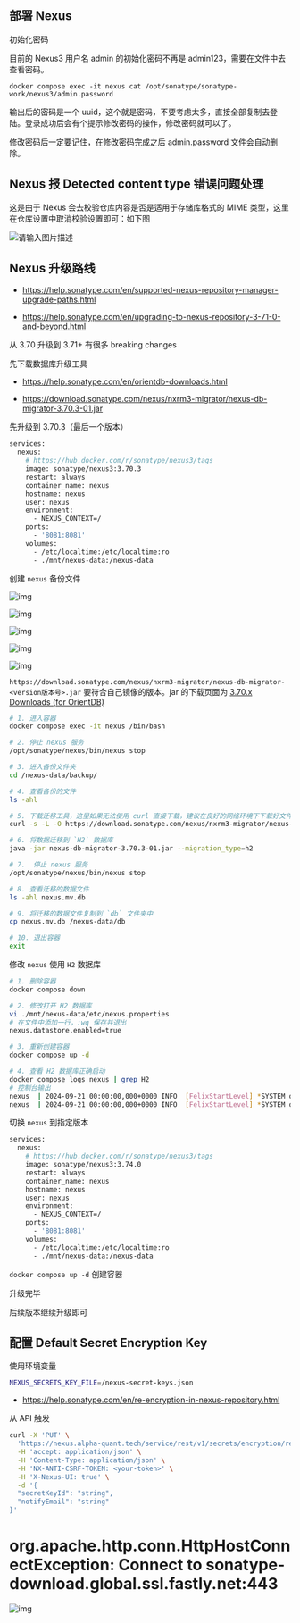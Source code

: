 ## 部署 Nexus

初始化密码

目前的 Nexus3 用户名 admin 的初始化密码不再是 admin123，需要在文件中去查看密码。

```
docker compose exec -it nexus cat /opt/sonatype/sonatype-work/nexus3/admin.password
```

输出后的密码是一个 uuid，这个就是密码，不要考虑太多，直接全部复制去登陆。登录成功后会有个提示修改密码的操作，修改密码就可以了。

修改密码后一定要记住，在修改密码完成之后 admin.password ⽂件会⾃动删除。

## Nexus 报 Detected content type 错误问题处理

这是由于 Nexus 会去校验仓库内容是否是适用于存储库格式的 MIME 类型，这里在仓库设置中取消校验设置即可：如下图

![请输入图片描述](./.assets/Nexus部署和运维/1001189214.png)

## Nexus 升级路线

- <https://help.sonatype.com/en/supported-nexus-repository-manager-upgrade-paths.html>

- <https://help.sonatype.com/en/upgrading-to-nexus-repository-3-71-0-and-beyond.html>

从 3.70 升级到 3.71+ 有很多 breaking changes

先下载数据库升级工具 

- <https://help.sonatype.com/en/orientdb-downloads.html>

- <https://download.sonatype.com/nexus/nxrm3-migrator/nexus-db-migrator-3.70.3-01.jar>

先升级到 3.70.3（最后一个版本）

```bash
services:
  nexus:
    # https://hub.docker.com/r/sonatype/nexus3/tags
    image: sonatype/nexus3:3.70.3
    restart: always
    container_name: nexus
    hostname: nexus
    user: nexus
    environment:
      - NEXUS_CONTEXT=/
    ports:
      - '8081:8081'
    volumes:
      - /etc/localtime:/etc/localtime:ro
      - ./mnt/nexus-data:/nexus-data
```

创建 `nexus` 备份文件

![img](./.assets/Nexus部署和运维/114b5410f1d1e371ee83c2bce88e792c7c4a3524_2_511x500.png)

![img](./.assets/Nexus部署和运维/6393d9600a976b270bc5da798fee2ba046c8ee69_2_690x376.png)

![img](./.assets/Nexus部署和运维/cba04966198bdeca1bfd1d56d21a9f51fe2ae484.png)

![img](./.assets/Nexus部署和运维/681bd9c9a519ecda6fb4f9f205d374a85cf2a0a9.png)

![img](./.assets/Nexus部署和运维/f52aed50c5d6f9097b55a8792e2c54d21b6eabb1.png)

`https://download.sonatype.com/nexus/nxrm3-migrator/nexus-db-migrator-<version版本号>.jar` 要符合自己镜像的版本。jar 的下载页面为 [3.70.x Downloads (for OrientDB)](https://help.sonatype.com/en/orientdb-downloads.html)

```bash
# 1. 进入容器
docker compose exec -it nexus /bin/bash

# 2. 停止 nexus 服务
/opt/sonatype/nexus/bin/nexus stop

# 3. 进入备份文件夹
cd /nexus-data/backup/

# 4. 查看备份的文件
ls -ahl

# 5. 下载迁移工具，这里如果无法使用 curl 直接下载，建议在良好的网络环境下下载好文件后，把文件复制到 docker 容器中的 /nexus-data/backup 文件夹中
curl -s -L -O https://download.sonatype.com/nexus/nxrm3-migrator/nexus-db-migrator-3.70.3-01.jar

# 6. 将数据迁移到 `H2` 数据库
java -jar nexus-db-migrator-3.70.3-01.jar --migration_type=h2

# 7.  停止 nexus 服务
/opt/sonatype/nexus/bin/nexus stop

# 8. 查看迁移的数据文件
ls -ahl nexus.mv.db

# 9. 将迁移的数据文件复制到 `db` 文件夹中
cp nexus.mv.db /nexus-data/db

# 10. 退出容器
exit
```

修改 `nexus` 使用 `H2` 数据库

```bash
# 1. 删除容器
docker compose down

# 2. 修改打开 H2 数据库
vi ./mnt/nexus-data/etc/nexus.properties
# 在文件中添加一行，:wq 保存并退出
nexus.datastore.enabled=true

# 3. 重新创建容器
docker compose up -d

# 4. 查看 H2 数据库正确启动
docker compose logs nexus | grep H2
# 控制台输出
nexus  | 2024-09-21 00:00:00,000+0000 INFO  [FelixStartLevel] *SYSTEM org.sonatype.nexus.datastore.DataStoreConfigurationDefaultSource - Loaded 'nexus' data store configuration defaults (Embedded H2)
nexus  | 2024-09-21 00:00:00,000+0000 INFO  [FelixStartLevel] *SYSTEM org.sonatype.nexus.datastore.mybatis.MyBatisDataStore - nexus - MyBatis databaseId: H2
```

切换 `nexus` 到指定版本

```bash
services:
  nexus:
    # https://hub.docker.com/r/sonatype/nexus3/tags
    image: sonatype/nexus3:3.74.0
    restart: always
    container_name: nexus
    hostname: nexus
    user: nexus
    environment:
      - NEXUS_CONTEXT=/
    ports:
      - '8081:8081'
    volumes:
      - /etc/localtime:/etc/localtime:ro
      - ./mnt/nexus-data:/nexus-data
```

`docker compose up -d` 创建容器

升级完毕

后续版本继续升级即可

## 配置 Default Secret Encryption Key

使用环境变量

```bash
NEXUS_SECRETS_KEY_FILE=/nexus-secret-keys.json
```

- <https://help.sonatype.com/en/re-encryption-in-nexus-repository.html>

从 API 触发

```bash
curl -X 'PUT' \
  'https://nexus.alpha-quant.tech/service/rest/v1/secrets/encryption/re-encrypt' \
  -H 'accept: application/json' \
  -H 'Content-Type: application/json' \
  -H 'NX-ANTI-CSRF-TOKEN: <your-token>' \
  -H 'X-Nexus-UI: true' \
  -d '{
  "secretKeyId": "string",
  "notifyEmail": "string"
}'
```

# org.apache.http.conn.HttpHostConnectException: Connect to sonatype-download.global.ssl.fastly.net:443

![img](./.assets/Nexus部署和运维/c80b2f05801777807994040282313177.png)
